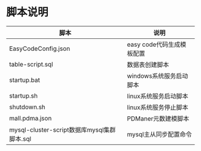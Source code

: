 # 脚本说明

| 脚本                     | 说明                      |
| ------------------------ | ------------------------- |
| EasyCodeConfig.json      | easy code代码生成模板配置 |
| table-script.sql         | 数据表创建脚本            |
| startup.bat              | windows系统服务启动脚本   |
| startup.sh               | linux系统服务启动脚本     |
| shutdown.sh              | linux系统服务停止脚本     |
| mall.pdma.json           | PDManer元数建模脚本       |
| mysql-cluster-script数据库mysql集群脚本.sql | mysql主从同步配置命令     |

